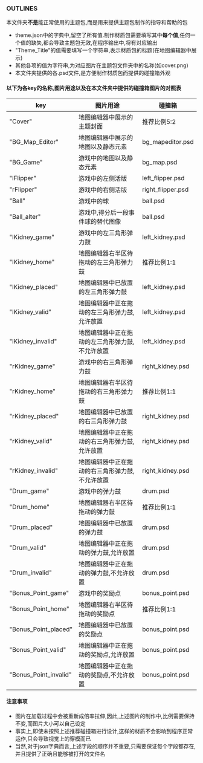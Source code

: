 ### OUTLINES
本文件夹**不是**能正常使用的主题包,而是用来提供主题包制作的指导和帮助的包
+ theme.json中的字典中,留空了所有值.制作材质包需要填写其中**每个值**,任何一个值的缺失,都会导致主题包无效,在程序输出中,将有对应输出
+ "Theme_Title"的值需要填写一个字符串,表示材质包的标题(在地图编辑器中展示)
+ 其他各项的值为字符串,为对应图片在主题包文件夹中的名称(如cover.png)
+ 本文件夹提供的各.psd文件,是方便制作材质包而提供的碰撞箱外观
#### 以下为各key的名称,图片用途以及在本文件夹中提供的碰撞箱图片的对照表  

| key | 图片用途 | 碰撞箱 | 
| ---- | ---- | ---- |
| "Cover" | 地图编辑器中展示的主题封面 |推荐比例5:2|  
|"BG_Map_Editor" | 地图编辑器中展示的地图以及静态元素| bg_mapeditor.psd|
|"BG_Game" | 游戏中的地图以及静态元素| bg_map.psd|
| "lFlipper"| 游戏中的左侧活版| left_flipper.psd|
|"rFlipper"|游戏中的右侧活版|right_flipper.psd|
|"Ball"|游戏中的球|ball.psd|
|"Ball_alter"|游戏中,得分后一段事件球的替代图像|ball.psd|
|"lKidney_game"|游戏中的左三角形弹力鼓 | left_kidney.psd|
|"lKidney_home"|地图编辑器右半区待拖动的左三角形弹力鼓|推荐比例1:1|
|"lKidney_placed"|地图编辑器中已放置的左三角形弹力鼓|left_kidney.psd|
|"lKidney_valid"|地图编辑器中正在拖动的左三角形弹力鼓,允许放置|left_kidney.psd|
|"lKidney_invalid"|地图编辑器中正在拖动的左三角形弹力鼓,不允许放置|left_kidney.psd|
|"rKidney_game"|游戏中的右三角形弹力鼓 | right_kidney.psd|
|"rKidney_home"|地图编辑器右半区待拖动的右三角形弹力鼓|推荐比例1:1|
|"rKidney_placed"|地图编辑器中已放置的右三角形弹力鼓|right_kidney.psd|
|"rKidney_valid"|地图编辑器中正在拖动的右三角形弹力鼓,允许放置|right_kidney.psd|
|"rKidney_invalid"|地图编辑器中正在拖动的右三角形弹力鼓,不允许放置|right_kidney.psd|
|"Drum_game"|游戏中的弹力鼓|drum.psd|
|"Drum_home"|地图编辑器右半区待拖动的弹力鼓|推荐比例1:1|
|"Drum_placed"|地图编辑器中已放置的弹力鼓|drum.psd|
|"Drum_valid"|地图编辑器中正在拖动的弹力鼓,允许放置|drum.psd|
|"Drum_invalid"|地图编辑器中正在拖动的弹力鼓,不允许放置|drum.psd|
|"Bonus_Point_game"|游戏中的奖励点|bonus_point.psd|
|"Bonus_Point_home"|地图编辑器右半区待拖动的奖励点|推荐比例1:1|
|"Bonus_Point_placed"|地图编辑器中已放置的奖励点|bonus_point.psd|
|"Bonus_Point_valid"|地图编辑器中正在拖动的奖励点,允许放置|bonus_point.psd|
|"Bonus_Point_invalid"|地图编辑器中正在拖动的奖励点,不允许放置|bonus_point.psd|
#### 注意事项
- 图片在加载过程中会被重新成倍率拉伸,因此,上述图片的制作中,比例需要保持不变,而图片大小可以自己设定
- 事实上,即使未按照上述推荐碰撞箱进行设计,这样的材质不会影响到程序正常运作,只会导致视觉上的穿模而已
- 当然,对于json字典而言,上述字段的顺序并不重要,只需要保证每个字段都存在,并且提供了正确且能够被打开的文件名